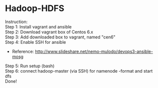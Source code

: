 # Hadoop-HDFS
Instruction:  
Step 1: Install vagrant and ansible  
Step 2: Download vagrant box of Centos 6.x  
Step 3: Add downloaded box to vagrant, named "cen6"  
Step 4: Enable SSH for ansible  
* Reference: http://www.slideshare.net/nemo-mulodo/devops3-ansible-mosg  

Step 5: Run setup (bash)  
Step 6: connect hadoop-master (via SSH) for namenode -format and start dfs  
Done!